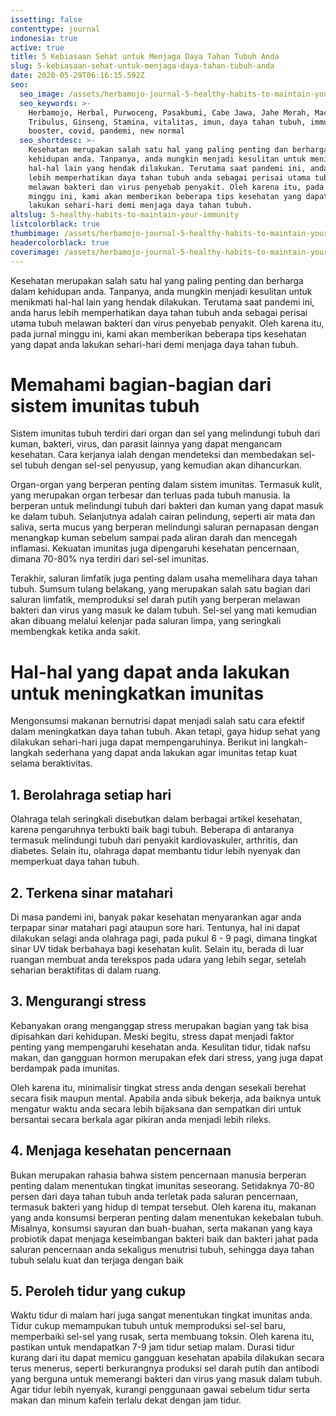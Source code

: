 ```yaml
---
issetting: false
contenttype: journal
indonesia: true
active: true
title: 5 Kebiasaan Sehat untuk Menjaga Daya Tahan Tubuh Anda
slug: 5-kebiasaan-sehat-untuk-menjaga-daya-tahan-tubuh-anda
date: 2020-05-29T06:16:15.592Z
seo:
  seo_image: /assets/herbamojo-journal-5-healthy-habits-to-maintain-your-immunity.jpg
  seo_keywords: >-
    Herbamojo, Herbal, Purwoceng, Pasakbumi, Cabe Jawa, Jahe Merah, Maca,
    Tribulus, Ginseng, Stamina, vitalitas, imun, daya tahan tubuh, immune
    booster, covid, pandemi, new normal
  seo_shortdesc: >-
    Kesehatan merupakan salah satu hal yang paling penting dan berharga dalam
    kehidupan anda. Tanpanya, anda mungkin menjadi kesulitan untuk menikmati
    hal-hal lain yang hendak dilakukan. Terutama saat pandemi ini, anda harus
    lebih memperhatikan daya tahan tubuh anda sebagai perisai utama tubuh
    melawan bakteri dan virus penyebab penyakit. Oleh karena itu, pada jurnal
    minggu ini, kami akan memberikan beberapa tips kesehatan yang dapat anda
    lakukan sehari-hari demi menjaga daya tahan tubuh.
altslug: 5-healthy-habits-to-maintain-your-immunity
listcolorblack: true
thumbimage: /assets/herbamojo-journal-5-healthy-habits-to-maintain-your-immunity.jpg
headercolorblack: true
coverimage: /assets/herbamojo-journal-5-healthy-habits-to-maintain-your-immunity.jpg
---
```


Kesehatan merupakan salah satu hal yang paling penting dan berharga dalam kehidupan anda. Tanpanya, anda mungkin menjadi kesulitan untuk menikmati hal-hal lain yang hendak dilakukan. Terutama saat pandemi ini, anda harus lebih memperhatikan daya tahan tubuh anda sebagai perisai utama tubuh melawan bakteri dan virus penyebab penyakit. Oleh karena itu, pada jurnal minggu ini, kami akan memberikan beberapa tips kesehatan yang dapat anda lakukan sehari-hari demi menjaga daya tahan tubuh.

# Memahami bagian-bagian dari sistem imunitas tubuh

Sistem imunitas tubuh terdiri dari organ dan sel yang melindungi tubuh dari kuman, bakteri, virus, dan parasit lainnya yang dapat mengancam kesehatan. Cara kerjanya ialah dengan mendeteksi dan membedakan sel-sel tubuh dengan sel-sel penyusup, yang kemudian akan dihancurkan.

Organ-organ yang berperan penting dalam sistem imunitas. Termasuk kulit, yang merupakan organ terbesar dan terluas pada tubuh manusia. Ia berperan untuk melindungi tubuh dari bakteri dan kuman yang dapat masuk ke dalam tubuh. Selanjutnya adalah cairan pelindung, seperti air mata dan saliva, serta mucus yang berperan melindungi saluran pernapasan dengan menangkap kuman sebelum sampai pada aliran darah dan mencegah inflamasi. Kekuatan imunitas juga dipengaruhi kesehatan pencernaan, dimana 70-80% nya terdiri dari sel-sel imunitas.

Terakhir, saluran limfatik juga penting dalam usaha memelihara daya tahan tubuh. Sumsum tulang belakang, yang merupakan salah satu bagian dari saluran limfatik, memproduksi sel darah putih yang berperan melawan bakteri dan virus yang masuk ke dalam tubuh. Sel-sel yang mati kemudian akan dibuang melalui kelenjar pada saluran limpa, yang seringkali membengkak ketika anda sakit.

# Hal-hal yang dapat anda lakukan untuk meningkatkan imunitas

Mengonsumsi makanan bernutrisi dapat menjadi salah satu cara efektif dalam meningkatkan daya tahan tubuh. Akan tetapi, gaya hidup sehat yang dilakukan sehari-hari juga dapat mempengaruhinya. Berikut ini langkah-langkah sederhana yang dapat anda lakukan agar imunitas tetap kuat selama beraktivitas.

## 1. Berolahraga setiap hari

Olahraga telah seringkali disebutkan dalam berbagai artikel kesehatan, karena pengaruhnya terbukti baik bagi tubuh. Beberapa di antaranya termasuk melindungi tubuh dari penyakit kardiovaskuler, arthritis, dan diabetes. Selain itu, olahraga dapat membantu tidur lebih nyenyak dan memperkuat daya tahan tubuh.

## 2. Terkena sinar matahari

Di masa pandemi ini, banyak pakar kesehatan menyarankan agar anda terpapar sinar matahari pagi ataupun sore hari. Tentunya, hal ini dapat dilakukan selagi anda olahraga pagi, pada pukul 6 - 9 pagi, dimana tingkat sinar UV tidak berbahaya bagi kesehatan kulit. Selain itu, berada di luar ruangan membuat anda terekspos pada udara yang lebih segar, setelah seharian beraktifitas di dalam ruang.

## 3. Mengurangi stress

Kebanyakan orang menganggap stress merupakan bagian yang tak bisa dipisahkan dari kehidupan. Meski begitu, stress dapat menjadi faktor penting yang mempengaruhi kesehatan anda. Kesulitan tidur, tidak nafsu makan, dan gangguan hormon merupakan efek dari stress, yang juga dapat berdampak pada imunitas.

Oleh karena itu, minimalisir tingkat stress anda dengan sesekali berehat secara fisik maupun mental. Apabila anda sibuk bekerja, ada baiknya untuk mengatur waktu anda secara lebih bijaksana dan sempatkan diri untuk bersantai secara berkala agar pikiran anda menjadi lebih rileks.

## 4. Menjaga kesehatan pencernaan

Bukan merupakan rahasia bahwa sistem pencernaan manusia berperan penting dalam menentukan tingkat imunitas seseorang. Setidaknya 70-80 persen dari daya tahan tubuh anda terletak pada saluran pencernaan, termasuk bakteri yang hidup di tempat tersebut. Oleh karena itu, makanan yang anda konsumsi berperan penting dalam menentukan kekebalan tubuh. Misalnya, konsumsi sayuran dan buah-buahan, serta makanan yang kaya probiotik dapat menjaga keseimbangan bakteri baik dan bakteri jahat pada saluran pencernaan anda sekaligus menutrisi tubuh, sehingga daya tahan tubuh selalu kuat dan terjaga dengan baik

## 5. Peroleh tidur yang cukup

Waktu tidur di malam hari juga sangat menentukan tingkat imunitas anda. Tidur cukup memampukan tubuh untuk memproduksi sel-sel baru, memperbaiki sel-sel yang rusak, serta membuang toksin. Oleh karena itu, pastikan untuk mendapatkan 7-9 jam tidur setiap malam. Durasi tidur kurang dari itu dapat memicu gangguan kesehatan apabila dilakukan secara terus menerus, seperti berkurangnya produksi sel darah putih dan antibodi yang berguna untuk memerangi bakteri dan virus yang masuk dalam tubuh. Agar tidur lebih nyenyak, kurangi penggunaan gawai sebelum tidur serta makan dan minum kafein terlalu dekat dengan jam tidur.
